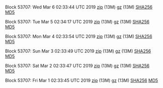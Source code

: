 Block 53707: Wed Mar  6 02:33:44 UTC 2019 [zip](https://files.01coin.io/testnet/2019-03-06/bootstrap.dat.zip) (13M) [gz](https://files.01coin.io/testnet/2019-03-06/bootstrap.dat.tar.gz) (13M) [SHA256](https://files.01coin.io/testnet/2019-03-06/sha256.txt) [MD5](https://files.01coin.io/testnet/2019-03-06/md5.txt)

Block 53707: Tue Mar  5 02:34:17 UTC 2019 [zip](https://files.01coin.io/testnet/2019-03-05/bootstrap.dat.zip) (13M) [gz](https://files.01coin.io/testnet/2019-03-05/bootstrap.dat.tar.gz) (13M) [SHA256](https://files.01coin.io/testnet/2019-03-05/sha256.txt) [MD5](https://files.01coin.io/testnet/2019-03-05/md5.txt)

Block 53707: Mon Mar  4 02:33:54 UTC 2019 [zip](https://files.01coin.io/testnet/2019-03-04/bootstrap.dat.zip) (13M) [gz](https://files.01coin.io/testnet/2019-03-04/bootstrap.dat.tar.gz) (13M) [SHA256](https://files.01coin.io/testnet/2019-03-04/sha256.txt) [MD5](https://files.01coin.io/testnet/2019-03-04/md5.txt)

Block 53707: Sun Mar  3 02:33:49 UTC 2019 [zip](https://files.01coin.io/testnet/2019-03-03/bootstrap.dat.zip) (13M) [gz](https://files.01coin.io/testnet/2019-03-03/bootstrap.dat.tar.gz) (13M) [SHA256](https://files.01coin.io/testnet/2019-03-03/sha256.txt) [MD5](https://files.01coin.io/testnet/2019-03-03/md5.txt)

Block 53707: Sat Mar  2 02:33:47 UTC 2019 [zip](https://files.01coin.io/testnet/2019-03-02/bootstrap.dat.zip) (13M) [gz](https://files.01coin.io/testnet/2019-03-02/bootstrap.dat.tar.gz) (13M) [SHA256](https://files.01coin.io/testnet/2019-03-02/sha256.txt) [MD5](https://files.01coin.io/testnet/2019-03-02/md5.txt)

Block 53707: Fri Mar  1 02:33:45 UTC 2019 [zip](https://files.01coin.io/testnet/2019-03-01/bootstrap.dat.zip) (13M) [gz](https://files.01coin.io/testnet/2019-03-01/bootstrap.dat.tar.gz) (13M) [SHA256](https://files.01coin.io/testnet/2019-03-01/sha256.txt) [MD5](https://files.01coin.io/testnet/2019-03-01/md5.txt)
